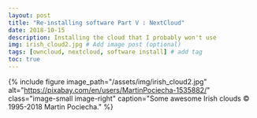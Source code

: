 ```yaml
---
layout: post
title: "Re-installing software Part V : NextCloud"
date: 2018-10-15
description: Installing the cloud that I probably won't use
img: irish_cloud2.jpg # Add image post (optional)
tags: [owncloud, nextcloud, software install] # add tag
toc: true
---
```


{% include figure image_path="/assets/img/irish_cloud2.jpg" alt="https://pixabay.com/en/users/MartinPociecha-1535882/" class="image-small image-right" caption="Some awesome Irish clouds © 1995-2018 Martin Pociecha." %}

